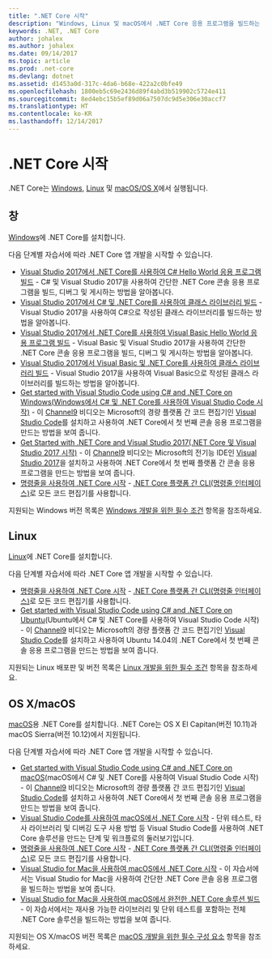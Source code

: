 ```yaml
---
title: ".NET Core 시작"
description: "Windows, Linux 및 macOS에서 .NET Core 응용 프로그램을 빌드하는 방법을 알아볼 수 있는 리소스를 찾아보세요."
keywords: .NET, .NET Core
author: johalex
ms.author: johalex
ms.date: 09/14/2017
ms.topic: article
ms.prod: .net-core
ms.devlang: dotnet
ms.assetid: d1453a0d-317c-4da6-b68e-422a2c0bfe49
ms.openlocfilehash: 1800eb5c69e2436d89f4abd3b519902c5724e411
ms.sourcegitcommit: 8ed4ebc15b5ef89d06a7507dc9d5e306e30accf7
ms.translationtype: HT
ms.contentlocale: ko-KR
ms.lasthandoff: 12/14/2017
---
```

# <a name="get-started-with-net-core"></a>.NET Core 시작

.NET Core는 [Windows](#windows), [Linux](#linux) 및 [macOS/OS X](#os-x--macos)에서 실행됩니다.

## <a name="windows"></a>창

[Windows](https://www.microsoft.com/net/core#windows)에 .NET Core를 설치합니다. 

다음 단계별 자습서에 따라 .NET Core 앱 개발을 시작할 수 있습니다.

* [Visual Studio 2017에서 .NET Core를 사용하여 C# Hello World 응용 프로그램 빌드](./tutorials/with-visual-studio.md) - C# 및 Visual Studio 2017을 사용하여 간단한 .NET Core 콘솔 응용 프로그램을 빌드, 디버그 및 게시하는 방법을 알아봅니다.
* [Visual Studio 2017에서 C# 및 .NET Core를 사용하여 클래스 라이브러리 빌드](./tutorials/library-with-visual-studio.md) - Visual Studio 2017을 사용하여 C#으로 작성된 클래스 라이브러리를 빌드하는 방법을 알아봅니다.
* [Visual Studio 2017에서 .NET Core를 사용하여 Visual Basic Hello World 응용 프로그램 빌드](./tutorials/vb-with-visual-studio.md) - Visual Basic 및 Visual Studio 2017을 사용하여 간단한 .NET Core 콘솔 응용 프로그램을 빌드, 디버그 및 게시하는 방법을 알아봅니다. 
* [Visual Studio 2017에서 Visual Basic 및 .NET Core를 사용하여 클래스 라이브러리 빌드](./tutorials/vb-library-with-visual-studio.md) - Visual Studio 2017을 사용하여 Visual Basic으로 작성된 클래스 라이브러리를 빌드하는 방법을 알아봅니다.
* [Get started with Visual Studio Code using C# and .NET Core on Windows(Windows에서 C# 및 .NET Core를 사용하여 Visual Studio Code 시작)](https://channel9.msdn.com/Blogs/dotnet/Get-started-with-VS-Code-using-CSharp-and-NET-Core) - 이 [Channel9](https://channel9.msdn.com) 비디오는 Microsoft의 경량 플랫폼 간 코드 편집기인 [Visual Studio Code](https://www.visualstudio.com/products/code-vs)를 설치하고 사용하여 .NET Core에서 첫 번째 콘솔 응용 프로그램을 만드는 방법을 보여 줍니다.
* [Get Started with .NET Core and Visual Studio 2017(.NET Core 및 Visual Studio 2017 시작)](https://channel9.msdn.com/Blogs/dotnet/Get-Started-NET-Core-Visual-Studio-2017) - 이 [Channel9](https://channel9.msdn.com) 비디오는 Microsoft의 전기능 IDE인 [Visual Studio 2017](https://www.visualstudio.com/)을 설치하고 사용하여 .NET Core에서 첫 번째 플랫폼 간 콘솔 응용 프로그램을 만드는 방법을 보여 줍니다.
* [명령줄을 사용하여 .NET Core 시작](tutorials/using-with-xplat-cli.md) - [.NET Core 플랫폼 간 CLI(명령줄 인터페이스)](tools/index.md)로 모든 코드 편집기를 사용합니다.

지원되는 Windows 버전 목록은 [Windows 개발을 위한 필수 조건](windows-prerequisites.md) 항목을 참조하세요.

## <a name="linux"></a>Linux

[Linux](https://www.microsoft.com/net/core#linuxredhat)에 .NET Core를 설치합니다.

다음 단계별 자습서에 따라 .NET Core 앱 개발을 시작할 수 있습니다.

* [명령줄을 사용하여 .NET Core 시작](tutorials/using-with-xplat-cli.md) - [.NET Core 플랫폼 간 CLI(명령줄 인터페이스)](tools/index.md)로 모든 코드 편집기를 사용합니다.
* [Get started with Visual Studio Code using C# and .NET Core on Ubuntu](https://channel9.msdn.com/Blogs/dotnet/Get-started-with-VS-Code-Csharp-dotnet-Core-Ubuntu)(Ubuntu에서 C# 및 .NET Core를 사용하여 Visual Studio Code 시작) - 이 [Channel9](https://channel9.msdn.com) 비디오는 Microsoft의 경량 플랫폼 간 코드 편집기인 [Visual Studio Code](https://code.visualstudio.com/)를 설치하고 사용하여 Ubuntu 14.04의 .NET Core에서 첫 번째 콘솔 응용 프로그램을 만드는 방법을 보여 줍니다.

지원되는 Linux 배포판 및 버전 목록은 [Linux 개발을 위한 필수 조건](linux-prerequisites.md) 항목을 참조하세요.

## <a name="os-x--macos"></a>OS X/macOS

[macOS](https://www.microsoft.com/net/core#macos)용 .NET Core를 설치합니다. .NET Core는 OS X El Capitan(버전 10.11)과 macOS Sierra(버전 10.12)에서 지원됩니다.

다음 단계별 자습서에 따라 .NET Core 앱 개발을 시작할 수 있습니다.

* [Get started with Visual Studio Code using C# and .NET Core on macOS](https://channel9.msdn.com/Blogs/dotnet/Get-started-VSCode-NET-Core-Mac)(macOS에서 C# 및 .NET Core를 사용하여 Visual Studio Code 시작) - 이 [Channel9](https://channel9.msdn.com) 비디오는 Microsoft의 경량 플랫폼 간 코드 편집기인 [Visual Studio Code](https://code.visualstudio.com/)를 설치하고 사용하여 .NET Core에서 첫 번째 콘솔 응용 프로그램을 만드는 방법을 보여 줍니다. 
* [Visual Studio Code를 사용하여 macOS에서 .NET Core 시작](tutorials/using-on-macos.md) - 단위 테스트, 타사 라이브러리 및 디버깅 도구 사용 방법 등 Visual Studio Code를 사용하여 .NET Core 솔루션을 만드는 단계 및 워크플로의 둘러보기입니다.
* [명령줄을 사용하여 .NET Core 시작](tutorials/using-with-xplat-cli.md) - [.NET Core 플랫폼 간 CLI(명령줄 인터페이스)](tools/index.md)로 모든 코드 편집기를 사용합니다.
* [Visual Studio for Mac을 사용하여 macOS에서 .NET Core 시작](tutorials/using-on-mac-vs.md) - 이 자습서에서는 Visual Studio for Mac을 사용하여 간단한 .NET Core 콘솔 응용 프로그램을 빌드하는 방법을 보여 줍니다.
* [Visual Studio for Mac을 사용하여 macOS에서 완전한 .NET Core 솔루션 빌드](tutorials/using-on-mac-vs-full-solution.md) - 이 자습서에서는 재사용 가능한 라이브러리 및 단위 테스트를 포함하는 전체 .NET Core 솔루션을 빌드하는 방법을 보여 줍니다.

지원되는 OS X/macOS 버전 목록은 [macOS 개발을 위한 필수 구성 요소](macos-prerequisites.md) 항목을 참조하세요.
